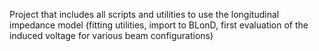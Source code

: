 Project that includes all scripts and utilities to use the longitudinal 
impedance model (fitting utilities, import to BLonD, first evaluation of the 
induced voltage for various beam configurations)